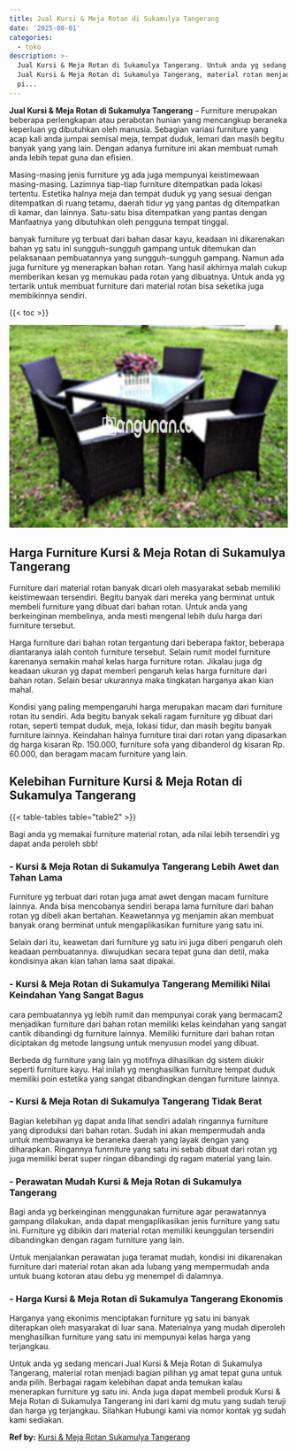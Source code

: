 ```yaml
---
title: Jual Kursi & Meja Rotan di Sukamulya Tangerang
date: '2025-08-01'
categories:
  - toko
description: >-
  Jual Kursi & Meja Rotan di Sukamulya Tangerang. Untuk anda yg sedang mencari
  Jual Kursi & Meja Rotan di Sukamulya Tangerang, material rotan menjadi bagian
  pi...
---
```


**Jual Kursi & Meja Rotan di Sukamulya Tangerang** – Furniture merupakan beberapa perlengkapan atau perabotan hunian yang mencangkup beraneka keperluan yg dibutuhkan oleh manusia. Sebagian variasi furniture yang acap kali anda jumpai semisal meja, tempat duduk, lemari dan masih begitu banyak yang yang lain. Dengan adanya furniture ini akan membuat rumah anda lebih tepat guna dan efisien.

Masing-masing jenis furniture yg ada juga mempunyai keistimewaan masing-masing. Lazimnya tiap-tiap furniture ditempatkan pada lokasi tertentu. Estetika halnya meja dan tempat duduk yg yang sesuai dengan ditempatkan di ruang tetamu, daerah tidur yg yang pantas dg ditempatkan di kamar, dan lainnya. Satu-satu bisa ditempatkan yang pantas dengan Manfaatnya yang dibutuhkan oleh pengguna tempat tinggal.

banyak furniture yg terbuat dari bahan dasar kayu, keadaan ini dikarenakan bahan yg satu ini sungguh-sungguh gampang untuk ditemukan dan pelaksanaan pembuatannya yang sungguh-sungguh gampang. Namun ada juga furniture yg menerapkan bahan rotan. Yang hasil akhirnya malah cukup memberikan kesan yg memukau pada rotan yang dibuatnya. Untuk anda yg tertarik untuk membuat furniture dari material rotan bisa seketika juga membikinnya sendiri.

{{< toc >}}

![Jual Kursi & Meja Rotan di Sukamulya Tangerang](/images/kursi-meja-rotan-murah46.png)

## Harga Furniture Kursi & Meja Rotan di Sukamulya Tangerang

Furniture dari material rotan banyak dicari oleh masyarakat sebab memiliki keistimewaan tersendiri. Begitu banyak dari mereka yang berminat untuk membeli furniture yang dibuat dari bahan rotan. Untuk anda yang berkeinginan membelinya, anda mesti mengenal lebih dulu harga dari furniture tersebut.

Harga furniture dari bahan rotan tergantung dari beberapa faktor, beberapa diantaranya ialah contoh furniture tersebut. Selain rumit model furniture karenanya semakin mahal kelas harga furniture rotan. Jikalau juga dg keadaan ukuran yg dapat memberi pengaruh kelas harga furniture dari bahan rotan. Selain besar ukurannya maka tingkatan harganya akan kian mahal.

Kondisi yang paling mempengaruhi harga merupakan macam dari furniture rotan itu sendiri. Ada begitu banyak sekali ragam furniture yg dibuat dari rotan, seperti tempat duduk, meja, lokasi tidur, dan masih begitu banyak furniture lainnya. Keindahan halnya furniture tirai dari rotan yang dipasarkan dg harga kisaran Rp. 150.000, furniture sofa yang dibanderol dg kisaran Rp. 60.000, dan beragam macam furniture yang lain.

## Kelebihan Furniture Kursi & Meja Rotan di Sukamulya Tangerang

{{< table-tables table="table2" >}}

Bagi anda yg memakai furniture material rotan, ada nilai lebih tersendiri yg dapat anda peroleh sbb!

### \- Kursi & Meja Rotan di Sukamulya Tangerang Lebih Awet dan Tahan Lama

Furniture yg terbuat dari rotan juga amat awet dengan macam furniture lainnya. Anda bisa mencobanya sendiri berapa lama furniture dari bahan rotan yg dibeli akan bertahan. Keawetannya yg menjamin akan membuat banyak orang berminat untuk mengaplikasikan furniture yang satu ini.

Selain dari itu, keawetan dari furniture yg satu ini juga diberi pengaruh oleh keadaan pembuatannya. diwujudkan secara tepat guna dan detil, maka kondisinya akan kian tahan lama saat dipakai.

### \- Kursi & Meja Rotan di Sukamulya Tangerang Memiliki Nilai Keindahan Yang Sangat Bagus

cara pembuatannya yg lebih rumit dan mempunyai corak yang bermacam2 menjadikan furniture dari bahan rotan memiliki kelas keindahan yang sangat cantik dibandingi dg furniture lainnya. Memiliki furniture dari bahan rotan diciptakan dg metode langsung untuk menyusun model yang dibuat.

Berbeda dg furniture yang lain yg motifnya dihasilkan dg sistem diukir seperti furniture kayu. Hal inilah yg menghasilkan furniture tempat duduk memiliki poin estetika yang sangat dibandingkan dengan furniture lainnya.

### \- Kursi & Meja Rotan di Sukamulya Tangerang Tidak Berat

Bagian kelebihan yg dapat anda lihat sendiri adalah ringannya furniture yang diproduksi dari bahan rotan. Sudah ini akan mempermudah anda untuk membawanya ke beraneka daerah yang layak dengan yang diharapkan. Ringannya funrniture yang satu ini sebab dibuat dari rotan yg juga memiliki berat super ringan dibandingi dg ragam material yang lain.

### \- Perawatan Mudah Kursi & Meja Rotan di Sukamulya Tangerang

Bagi anda yg berkeinginan menggunakan furniture agar perawatannya gampang dilakukan, anda dapat mengaplikasikan jenis furniture yang satu ini. Furniture yg dibikin dari material rotan memiliki keunggulan tersendiri dibandingkan dengan ragam furniture yang lain.

Untuk menjalankan perawatan juga teramat mudah, kondisi ini dikarenakan furniture dari material rotan akan ada lubang yang mempermudah anda untuk buang kotoran atau debu yg menempel di dalamnya.

### \- Harga Kursi & Meja Rotan di Sukamulya Tangerang Ekonomis

Harganya yang ekonimis menciptakan furniture yg satu ini banyak diterapkan oleh masyarakat di luar sana. Materialnya yang mudah diperoleh menghasilkan furniture yang satu ini mempunyai kelas harga yang terjangkau.

Untuk anda yg sedang mencari Jual Kursi & Meja Rotan di Sukamulya Tangerang, material rotan menjadi bagian pilihan yg amat tepat guna untuk anda pilih. Berbagai ragam kelebihan dapat anda temukan kalau menerapkan furniture yg satu ini. Anda juga dapat membeli produk Kursi & Meja Rotan di Sukamulya Tangerang ini dari kami dg mutu yang sudah teruji dan harga yg terjangkau. Silahkan Hubungi kami via nomor kontak yg sudah kami sediakan.

**Ref by:** [Kursi & Meja Rotan Sukamulya Tangerang](https://id.wikipedia.org/wiki/Kursi)
